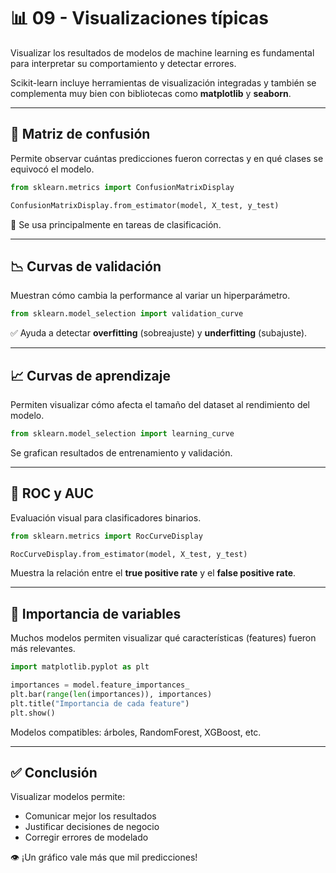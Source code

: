 # 📊 09 - Visualizaciones típicas

Visualizar los resultados de modelos de machine learning es fundamental para interpretar su comportamiento y detectar errores.

Scikit-learn incluye herramientas de visualización integradas y también se complementa muy bien con bibliotecas como **matplotlib** y **seaborn**.

---

## 🔲 Matriz de confusión

Permite observar cuántas predicciones fueron correctas y en qué clases se equivocó el modelo.

```python
from sklearn.metrics import ConfusionMatrixDisplay

ConfusionMatrixDisplay.from_estimator(model, X_test, y_test)
```

📌 Se usa principalmente en tareas de clasificación.

---

## 📉 Curvas de validación

Muestran cómo cambia la performance al variar un hiperparámetro.

```python
from sklearn.model_selection import validation_curve
```

✅ Ayuda a detectar **overfitting** (sobreajuste) y **underfitting** (subajuste).

---

## 📈 Curvas de aprendizaje

Permiten visualizar cómo afecta el tamaño del dataset al rendimiento del modelo.

```python
from sklearn.model_selection import learning_curve
```

Se grafican resultados de entrenamiento y validación.

---

## 🧪 ROC y AUC

Evaluación visual para clasificadores binarios.

```python
from sklearn.metrics import RocCurveDisplay

RocCurveDisplay.from_estimator(model, X_test, y_test)
```

Muestra la relación entre el **true positive rate** y el **false positive rate**.

---

## 📌 Importancia de variables

Muchos modelos permiten visualizar qué características (features) fueron más relevantes.

```python
import matplotlib.pyplot as plt

importances = model.feature_importances_
plt.bar(range(len(importances)), importances)
plt.title("Importancia de cada feature")
plt.show()
```

Modelos compatibles: árboles, RandomForest, XGBoost, etc.

---

## ✅ Conclusión

Visualizar modelos permite:

- Comunicar mejor los resultados
- Justificar decisiones de negocio
- Corregir errores de modelado

👁️ ¡Un gráfico vale más que mil predicciones!
